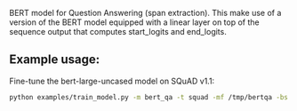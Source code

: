 BERT model for Question Answering (span extraction).
This make use of a version of the BERT model equipped with a linear layer on top of the sequence output that computes start_logits and end_logits.

## Example usage:

Fine-tune the bert-large-uncased model on SQuAD v1.1:
```bash
python examples/train_model.py -m bert_qa -t squad -mf /tmp/bertqa -bs 10 -tr 320 -lr 3e-5 --bert_model bert-large-uncased --do_lower_case -eps 2
```

